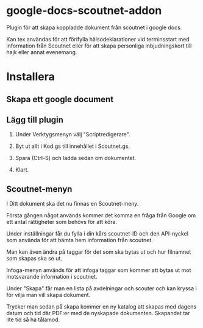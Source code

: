 # google-docs-scoutnet-addon

Plugin för att skapa koppladde dokument från scoutnet i google docs.

Kan tex användas för att förifylla hälsodeklarationer vid terminsstart med 
information från Scoutnet eller för att skapa personliga inbjudningskort till 
hajk eller annat evenemang.

# Installera

## Skapa ett google document

## Lägg till plugin

1. Under Verktygsmenyn välj "Scriptredigerare".

2. Byt ut allt i Kod.gs till innehållet i Scoutnet.gs.

3. Spara (Ctrl-S) och ladda sedan om dokumentet.

4. Klart.

## Scoutnet-menyn

I Ditt dokument ska det nu finnas en Scoutnet-meny.

Första gången något används kommer det komma en fråga från Google om ett antal
rättigheter som behövs för att köra.

Under inställningar får du fylla i din kårs scoutnet-ID och
den API-nyckel som använda för att hämta hem information från scoutnet.

Man kan även ändra på taggar för det som ska bytas ut och hur filnamnet som skapas ska se ut.

Infoga-menyn används för att infoga taggar som kommer att bytas ut mot
motsvarande information i scoutnet.

Under "Skapa" får man en lista på avdelningar och scouter och kan kryssa
i för vilja man vill skapa dokument.

Trycker man sedan på skapa kommer en ny katalog att skapas med dagens datum och tid
där PDF:er med de nyskapade dokumenten. Skapandet tar lite tid så ha tålamod.
